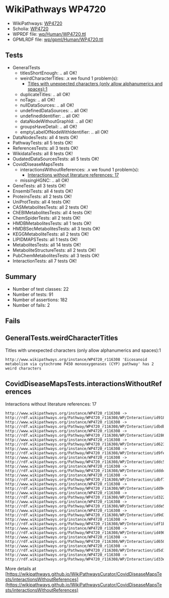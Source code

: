 # WikiPathways WP4720

* WikiPathways: [WP4720](https://identifiers.org/wikipathways:WP4720)
* Scholia: [WP4720](https://scholia.toolforge.org/wikipathways/WP4720)
* WPRDF file: [wp/Human/WP4720.ttl](../wp/Human/WP4720.ttl)
* GPMLRDF file: [wp/gpml/Human/WP4720.ttl](../wp/gpml/Human/WP4720.ttl)

## Tests
* GeneralTests
    * titlesShortEnough: .. all OK!
    * weirdCharacterTitles: .x we found 1 problem(s):
        * [Titles with unexpected characters (only allow alphanumerics and spaces):1](#fda87b3f)
    * duplicateTitles: .. all OK!
    * noTags: .. all OK!
    * nullDataSources: .. all OK!
    * undefinedDataSources: .. all OK!
    * undefinedIdentifier: .. all OK!
    * dataNodeWithoutGraphId: .. all OK!
    * groupsHaveDetail: .. all OK!
    * emptyLabelOfNodeWithIdentifier: .. all OK!
* DataNodesTests: all 4 tests OK!
* PathwayTests: all 5 tests OK!
* ReferencesTests: all 3 tests OK!
* WikidataTests: all 8 tests OK!
* OudatedDataSourcesTests: all 5 tests OK!
* CovidDiseaseMapsTests
    * interactionsWithoutReferences: .x we found 1 problem(s):
        * [Interactions without literature references: 17](#9701cce8)
    * missingHGNC: .. all OK!
* GeneTests: all 3 tests OK!
* EnsemblTests: all 4 tests OK!
* ProteinsTests: all 2 tests OK!
* UniProtTests: all 4 tests OK!
* CASMetabolitesTests: all 2 tests OK!
* ChEBIMetabolitesTests: all 4 tests OK!
* ChemSpiderTests: all 2 tests OK!
* HMDBMetabolitesTests: all 1 tests OK!
* HMDBSecMetabolitesTests: all 3 tests OK!
* KEGGMetaboliteTests: all 2 tests OK!
* LIPIDMAPSTests: all 1 tests OK!
* MetabolitesTests: all 14 tests OK!
* MetaboliteStructureTests: all 2 tests OK!
* PubChemMetabolitesTests: all 3 tests OK!
* InteractionTests: all 7 tests OK!


## Summary

* Number of test classes: 22
* Number of tests: 91
* Number of assertions: 182
* Number of fails: 2

## Fails

<a name="fda87b3f" />

## GeneralTests.weirdCharacterTitles

Titles with unexpected characters (only allow alphanumerics and spaces):1
```
http://www.wikipathways.org/instance/WP4720_r116308 'Eicosanoid metabolism via cytochrome P450 monooxygenases (CYP) pathway' has 2 weird characters
```

<a name="9701cce8" />

## CovidDiseaseMapsTests.interactionsWithoutReferences

Interactions without literature references: 17
```
http://www.wikipathways.org/instance/WP4720_r116308 -> http://rdf.wikipathways.org/Pathway/WP4720_r116308/WP/Interaction/id918cf136
http://www.wikipathways.org/instance/WP4720_r116308 -> http://rdf.wikipathways.org/Pathway/WP4720_r116308/WP/Interaction/idbdbcda3d
http://www.wikipathways.org/instance/WP4720_r116308 -> http://rdf.wikipathways.org/Pathway/WP4720_r116308/WP/Interaction/id2865297d
http://www.wikipathways.org/instance/WP4720_r116308 -> http://rdf.wikipathways.org/Pathway/WP4720_r116308/WP/Interaction/id623e5e56
http://www.wikipathways.org/instance/WP4720_r116308 -> http://rdf.wikipathways.org/Pathway/WP4720_r116308/WP/Interaction/id9fe5070c
http://www.wikipathways.org/instance/WP4720_r116308 -> http://rdf.wikipathways.org/Pathway/WP4720_r116308/WP/Interaction/iddc59d892
http://www.wikipathways.org/instance/WP4720_r116308 -> http://rdf.wikipathways.org/Pathway/WP4720_r116308/WP/Interaction/idddc31b27
http://www.wikipathways.org/instance/WP4720_r116308 -> http://rdf.wikipathways.org/Pathway/WP4720_r116308/WP/Interaction/idbf713d70
http://www.wikipathways.org/instance/WP4720_r116308 -> http://rdf.wikipathways.org/Pathway/WP4720_r116308/WP/Interaction/idd9434a36
http://www.wikipathways.org/instance/WP4720_r116308 -> http://rdf.wikipathways.org/Pathway/WP4720_r116308/WP/Interaction/id322f45ac
http://www.wikipathways.org/instance/WP4720_r116308 -> http://rdf.wikipathways.org/Pathway/WP4720_r116308/WP/Interaction/idde5d8fc1
http://www.wikipathways.org/instance/WP4720_r116308 -> http://rdf.wikipathways.org/Pathway/WP4720_r116308/WP/Interaction/id9d36f93e
http://www.wikipathways.org/instance/WP4720_r116308 -> http://rdf.wikipathways.org/Pathway/WP4720_r116308/WP/Interaction/idf1b93507
http://www.wikipathways.org/instance/WP4720_r116308 -> http://rdf.wikipathways.org/Pathway/WP4720_r116308/WP/Interaction/id4909f39f
http://www.wikipathways.org/instance/WP4720_r116308 -> http://rdf.wikipathways.org/Pathway/WP4720_r116308/WP/Interaction/id650f47f7
http://www.wikipathways.org/instance/WP4720_r116308 -> http://rdf.wikipathways.org/Pathway/WP4720_r116308/WP/Interaction/id5d139890
http://www.wikipathways.org/instance/WP4720_r116308 -> http://rdf.wikipathways.org/Pathway/WP4720_r116308/WP/Interaction/id33e32da7
```

More details at [https://wikipathways.github.io/WikiPathwaysCurator/CovidDiseaseMapsTests/interactionsWithoutReferences](https://wikipathways.github.io/WikiPathwaysCurator/CovidDiseaseMapsTests/interactionsWithoutReferences)

